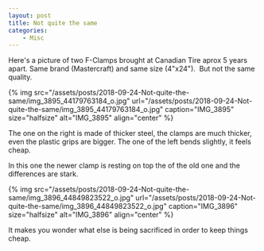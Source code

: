 ```yaml
---
layout: post
title: Not quite the same
categories:
    - Misc
---
```


Here's a picture of two F-Clamps brought at Canadian Tire aprox 5 years apart. Same brand (Mastercraft) and same size (4"x24").  But not the same quality.

{% img src="/assets/posts/2018-09-24-Not-quite-the-same/img_3895_44179763184_o.jpg" url="/assets/posts/2018-09-24-Not-quite-the-same/img_3895_44179763184_o.jpg" caption="IMG_3895" size="halfsize" alt="IMG_3895" align="center" %}

The one on the right is made of thicker steel, the clamps are much thicker, even the plastic grips are bigger. The one of the left bends slightly, it feels cheap.

In this one the newer clamp is resting on top the of the old one and the differences are stark.

{% img src="/assets/posts/2018-09-24-Not-quite-the-same/img_3896_44849823522_o.jpg" url="/assets/posts/2018-09-24-Not-quite-the-same/img_3896_44849823522_o.jpg" caption="IMG_3896" size="halfsize" alt="IMG_3896" align="center" %}

It makes you wonder what else is being sacrificed in order to keep things cheap.